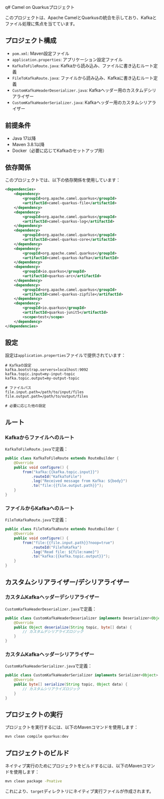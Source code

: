 q# Camel on Quarkusプロジェクト

このプロジェクトは、Apache CamelとQuarkusの統合を示しており、Kafkaとファイル処理に焦点を当てています。

## プロジェクト構成

- `pom.xml`: Maven設定ファイル
- `application.properties`: アプリケーション設定ファイル
- `KafkaToFileRoute.java`: Kafkaから読み込み、ファイルに書き込むルート定義
- `FileToKafkaRoute.java`: ファイルから読み込み、Kafkaに書き込むルート定義
- `CustomKafkaHeaderDeserializer.java`: Kafkaヘッダー用のカスタムデシリアライザー
- `CustomKafkaHeaderSerializer.java`: Kafkaヘッダー用のカスタムシリアライザー

## 前提条件

- Java 17以降
- Maven 3.8.1以降
- Docker（必要に応じてKafkaのセットアップ用）

## 依存関係

このプロジェクトでは、以下の依存関係を使用しています：

```xml
<dependencies>
    <dependency>
        <groupId>org.apache.camel.quarkus</groupId>
        <artifactId>camel-quarkus-file</artifactId>
    </dependency>
    <dependency>
        <groupId>org.apache.camel.quarkus</groupId>
        <artifactId>camel-quarkus-log</artifactId>
    </dependency>
    <dependency>
        <groupId>org.apache.camel.quarkus</groupId>
        <artifactId>camel-quarkus-core</artifactId>
    </dependency>
    <dependency>
        <groupId>org.apache.camel.quarkus</groupId>
        <artifactId>camel-quarkus-kafka</artifactId>
    </dependency>
    <dependency>
        <groupId>io.quarkus</groupId>
        <artifactId>quarkus-arc</artifactId>
    </dependency>
    <dependency>
        <groupId>org.apache.camel.quarkus</groupId>
        <artifactId>camel-quarkus-zipfile</artifactId>
    </dependency>
    <dependency>
        <groupId>io.quarkus</groupId>
        <artifactId>quarkus-junit5</artifactId>
        <scope>test</scope>
    </dependency>
</dependencies>
```

## 設定

設定は`application.properties`ファイルで提供されています：

```properties
# Kafkaの設定
kafka.bootstrap.servers=localhost:9092
kafka.topic.input=my-input-topic
kafka.topic.output=my-output-topic

# ファイルパス
file.input.path=/path/to/input/files
file.output.path=/path/to/output/files

# 必要に応じた他の設定
```

## ルート

### Kafkaからファイルへのルート

`KafkaToFileRoute.java`で定義：

```java
public class KafkaToFileRoute extends RouteBuilder {
    @Override
    public void configure() {
        from("kafka:{{kafka.topic.input}}")
            .routeId("KafkaToFile")
            .log("Received message from Kafka: ${body}")
            .to("file:{{file.output.path}}");
    }
}
```

### ファイルからKafkaへのルート

`FileToKafkaRoute.java`で定義：

```java
public class FileToKafkaRoute extends RouteBuilder {
    @Override
    public void configure() {
        from("file:{{file.input.path}}?noop=true")
            .routeId("FileToKafka")
            .log("Read file: ${file:name}")
            .to("kafka:{{kafka.topic.output}}");
    }
}
```

## カスタムシリアライザー/デシリアライザー

### カスタムKafkaヘッダーデシリアライザー

`CustomKafkaHeaderDeserializer.java`で定義：

```java
public class CustomKafkaHeaderDeserializer implements Deserializer<Object> {
    @Override
    public Object deserialize(String topic, byte[] data) {
        // カスタムデシリアライズロジック
    }
}
```

### カスタムKafkaヘッダーシリアライザー

`CustomKafkaHeaderSerializer.java`で定義：

```java
public class CustomKafkaHeaderSerializer implements Serializer<Object> {
    @Override
    public byte[] serialize(String topic, Object data) {
        // カスタムシリアライズロジック
    }
}
```

## プロジェクトの実行

プロジェクトを実行するには、以下のMavenコマンドを使用します：

```bash
mvn clean compile quarkus:dev
```

## プロジェクトのビルド

ネイティブ実行のためにプロジェクトをビルドするには、以下のMavenコマンドを使用します：

```bash
mvn clean package -Pnative
```

これにより、`target`ディレクトリにネイティブ実行ファイルが作成されます。
